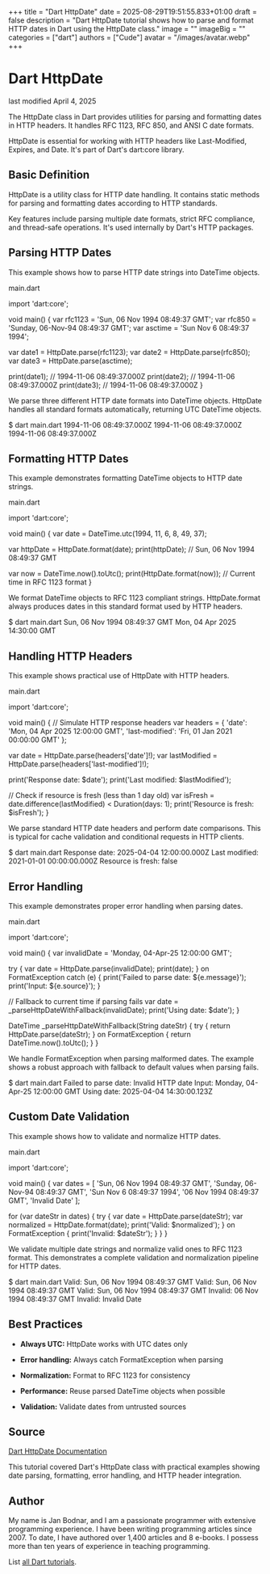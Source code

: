 +++
title = "Dart HttpDate"
date = 2025-08-29T19:51:55.833+01:00
draft = false
description = "Dart HttpDate tutorial shows how to parse and format HTTP dates in Dart using the HttpDate class."
image = ""
imageBig = ""
categories = ["dart"]
authors = ["Cude"]
avatar = "/images/avatar.webp"
+++

# Dart HttpDate

last modified April 4, 2025

The HttpDate class in Dart provides utilities for parsing and
formatting dates in HTTP headers. It handles RFC 1123, RFC 850, and ANSI C
date formats.

HttpDate is essential for working with HTTP headers like Last-Modified,
Expires, and Date. It's part of Dart's dart:core library.

## Basic Definition

HttpDate is a utility class for HTTP date handling. It contains
static methods for parsing and formatting dates according to HTTP standards.

Key features include parsing multiple date formats, strict RFC compliance,
and thread-safe operations. It's used internally by Dart's HTTP packages.

## Parsing HTTP Dates

This example shows how to parse HTTP date strings into DateTime objects.

main.dart
  

import 'dart:core';

void main() {
  var rfc1123 = 'Sun, 06 Nov 1994 08:49:37 GMT';
  var rfc850 = 'Sunday, 06-Nov-94 08:49:37 GMT';
  var asctime = 'Sun Nov  6 08:49:37 1994';
  
  var date1 = HttpDate.parse(rfc1123);
  var date2 = HttpDate.parse(rfc850);
  var date3 = HttpDate.parse(asctime);
  
  print(date1); // 1994-11-06 08:49:37.000Z
  print(date2); // 1994-11-06 08:49:37.000Z
  print(date3); // 1994-11-06 08:49:37.000Z
}

We parse three different HTTP date formats into DateTime objects. HttpDate
handles all standard formats automatically, returning UTC DateTime objects.

$ dart main.dart
1994-11-06 08:49:37.000Z
1994-11-06 08:49:37.000Z
1994-11-06 08:49:37.000Z

## Formatting HTTP Dates

This example demonstrates formatting DateTime objects to HTTP date strings.

main.dart
  

import 'dart:core';

void main() {
  var date = DateTime.utc(1994, 11, 6, 8, 49, 37);
  
  var httpDate = HttpDate.format(date);
  print(httpDate); // Sun, 06 Nov 1994 08:49:37 GMT
  
  var now = DateTime.now().toUtc();
  print(HttpDate.format(now)); // Current time in RFC 1123 format
}

We format DateTime objects to RFC 1123 compliant strings. HttpDate.format
always produces dates in this standard format used by HTTP headers.

$ dart main.dart
Sun, 06 Nov 1994 08:49:37 GMT
Mon, 04 Apr 2025 14:30:00 GMT

## Handling HTTP Headers

This example shows practical use of HttpDate with HTTP headers.

main.dart
  

import 'dart:core';

void main() {
  // Simulate HTTP response headers
  var headers = {
    'date': 'Mon, 04 Apr 2025 12:00:00 GMT',
    'last-modified': 'Fri, 01 Jan 2021 00:00:00 GMT'
  };
  
  var date = HttpDate.parse(headers['date']!);
  var lastModified = HttpDate.parse(headers['last-modified']!);
  
  print('Response date: $date');
  print('Last modified: $lastModified');
  
  // Check if resource is fresh (less than 1 day old)
  var isFresh = date.difference(lastModified) &lt; Duration(days: 1);
  print('Resource is fresh: $isFresh');
}

We parse standard HTTP date headers and perform date comparisons. This is
typical for cache validation and conditional requests in HTTP clients.

$ dart main.dart
Response date: 2025-04-04 12:00:00.000Z
Last modified: 2021-01-01 00:00:00.000Z
Resource is fresh: false

## Error Handling

This example demonstrates proper error handling when parsing dates.

main.dart
  

import 'dart:core';

void main() {
  var invalidDate = 'Monday, 04-Apr-25 12:00:00 GMT';
  
  try {
    var date = HttpDate.parse(invalidDate);
    print(date);
  } on FormatException catch (e) {
    print('Failed to parse date: ${e.message}');
    print('Input: ${e.source}');
  }
  
  // Fallback to current time if parsing fails
  var date = _parseHttpDateWithFallback(invalidDate);
  print('Using date: $date');
}

DateTime _parseHttpDateWithFallback(String dateStr) {
  try {
    return HttpDate.parse(dateStr);
  } on FormatException {
    return DateTime.now().toUtc();
  }
}

We handle FormatException when parsing malformed dates. The example shows
a robust approach with fallback to default values when parsing fails.

$ dart main.dart
Failed to parse date: Invalid HTTP date
Input: Monday, 04-Apr-25 12:00:00 GMT
Using date: 2025-04-04 14:30:00.123Z

## Custom Date Validation

This example shows how to validate and normalize HTTP dates.

main.dart
  

import 'dart:core';

void main() {
  var dates = [
    'Sun, 06 Nov 1994 08:49:37 GMT',
    'Sunday, 06-Nov-94 08:49:37 GMT',
    'Sun Nov  6 08:49:37 1994',
    '06 Nov 1994 08:49:37 GMT',
    'Invalid Date'
  ];
  
  for (var dateStr in dates) {
    try {
      var date = HttpDate.parse(dateStr);
      var normalized = HttpDate.format(date);
      print('Valid: $normalized');
    } on FormatException {
      print('Invalid: $dateStr');
    }
  }
}

We validate multiple date strings and normalize valid ones to RFC 1123 format.
This demonstrates a complete validation and normalization pipeline for HTTP dates.

$ dart main.dart
Valid: Sun, 06 Nov 1994 08:49:37 GMT
Valid: Sun, 06 Nov 1994 08:49:37 GMT
Valid: Sun, 06 Nov 1994 08:49:37 GMT
Invalid: 06 Nov 1994 08:49:37 GMT
Invalid: Invalid Date

## Best Practices

- **Always UTC:** HttpDate works with UTC dates only

- **Error handling:** Always catch FormatException when parsing

- **Normalization:** Format to RFC 1123 for consistency

- **Performance:** Reuse parsed DateTime objects when possible

- **Validation:** Validate dates from untrusted sources

## Source

[Dart HttpDate Documentation](https://api.dart.dev/stable/dart-core/HttpDate-class.html)

This tutorial covered Dart's HttpDate class with practical examples showing
date parsing, formatting, error handling, and HTTP header integration.

## Author

My name is Jan Bodnar, and I am a passionate programmer with extensive
programming experience. I have been writing programming articles since 2007.
To date, I have authored over 1,400 articles and 8 e-books. I possess more
than ten years of experience in teaching programming.

List [all Dart tutorials](/dart/).